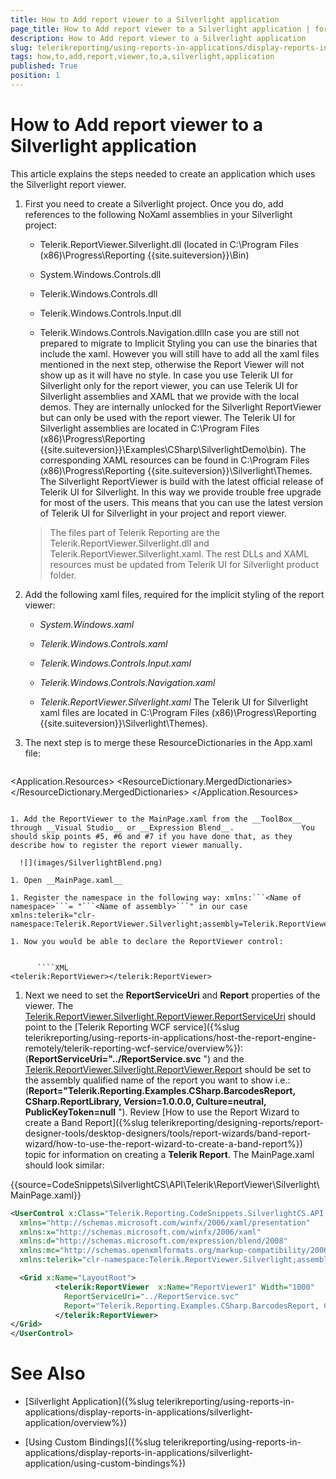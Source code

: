 ```yaml
---
title: How to Add report viewer to a Silverlight application
page_title: How to Add report viewer to a Silverlight application | for Telerik Reporting Documentation
description: How to Add report viewer to a Silverlight application
slug: telerikreporting/using-reports-in-applications/display-reports-in-applications/silverlight-application/how-to-add-report-viewer-to-a-silverlight-application
tags: how,to,add,report,viewer,to,a,silverlight,application
published: True
position: 1
---
```


# How to Add report viewer to a Silverlight application



This article explains the steps needed to create an application which uses the Silverlight report viewer.       

1. First you need to create a Silverlight project. Once you do, add references to the following NoXaml assemblies in your Silverlight project:             

   + Telerik.ReportViewer.Silverlight.dll  (located in C:\Program Files (x86)\Progress\Reporting {{site.suiteversion}}\Bin)                 

   + System.Windows.Controls.dll

   + Telerik.Windows.Controls.dll

   + Telerik.Windows.Controls.Input.dll

   + Telerik.Windows.Controls.Navigation.dllIn case you are still not prepared to migrate to Implicit Styling you can use the binaries that include the xaml.               However you will still have to add all the xaml files mentioned in the next step, otherwise the Report Viewer will not show up as it will have no style.             In case you use Telerik UI for Silverlight only for the report viewer, you can use Telerik UI for Silverlight assemblies and XAML that we provide with the local demos.              They are internally unlocked for the Silverlight ReportViewer but can only be used with the report viewer. The Telerik UI for Silverlight assemblies are located in              C:\Program Files (x86)\Progress\Reporting {{site.suiteversion}}\Examples\CSharp\SilverlightDemo\bin).              The corresponding XAML resources can be found in C:\Program Files (x86)\Progress\Reporting {{site.suiteversion}}\Silverlight\Themes.             The Silverlight ReportViewer is build with the latest official release of Telerik UI for Silverlight.               In this way we provide trouble free upgrade for most of the users.               This means that you can use the latest version of Telerik UI for Silverlight in your project and report viewer.             

   >The files part of Telerik Reporting are the Telerik.ReportViewer.Silverlight.dll and Telerik.ReportViewer.Silverlight.xaml.                 The rest DLLs and XAML resources must be updated from Telerik UI for Silverlight product folder.               

1. Add the following xaml files, required for the implicit styling of the report viewer:             

   + *System.Windows.xaml* 

   + *Telerik.Windows.Controls.xaml* 

   + *Telerik.Windows.Controls.Input.xaml* 

   + *Telerik.Windows.Controls.Navigation.xaml* 

   + *Telerik.ReportViewer.Silverlight.xaml* The Telerik UI for Silverlight xaml files are located in               C:\Program Files (x86)\Progress\Reporting {{site.suiteversion}}\Silverlight\Themes).             

1. The next step is to merge these ResourceDictionaries in the App.xaml file:

    
      ````XML
<Application x:Class="SilverlightApplication1.App"
        xmlns="http://schemas.microsoft.com/winfx/2006/xaml/presentation"
        xmlns:x="http://schemas.microsoft.com/winfx/2006/xaml"
        >
 <Application.Resources>
   <ResourceDictionary>
     <ResourceDictionary.MergedDictionaries>
       <ResourceDictionary Source="/SilverlightApplication1;component/Themes/System.Windows.xaml"/>
       <ResourceDictionary Source="/SilverlightApplication1;component/Themes/Telerik.Windows.Controls.xaml"/>
       <ResourceDictionary Source="/SilverlightApplication1;component/Themes/Telerik.Windows.Controls.Input.xaml"/>
       <ResourceDictionary Source="/SilverlightApplication1;component/Themes/Telerik.Windows.Controls.Navigation.xaml"/>
       <ResourceDictionary Source="/SilverlightApplication1;component/Themes/Telerik.ReportViewer.Silverlight.xaml"/>
     </ResourceDictionary.MergedDictionaries>
   </ResourceDictionary>
 </Application.Resources>
</Application>
````

1. Add the ReportViewer to the MainPage.xaml from the __ToolBox__             through __Visual Studio__ or __Expression Blend__.               You should skip points #5, #6 and #7 if you have done that, as they describe how to register the report viewer manually.               

  ![](images/SilverlightBlend.png)

1. Open __MainPage.xaml__ 

1. Register the namespace in the following way: xmlns:```<Name of               namespace>```= "```<Name of assembly>```" in our case               xmlns:telerik="clr-namespace:Telerik.ReportViewer.Silverlight;assembly=Telerik.ReportViewer.Silverlight"             

1. Now you would be able to declare the ReportViewer control:             

    
      ````XML
<telerik:ReportViewer></telerik:ReportViewer>
````

1. Next we need to set the __ReportServiceUri__             and __Report__ properties of the viewer.               The  [Telerik.ReportViewer.Silverlight.ReportViewer.ReportServiceUri](/reporting/api/Telerik.ReportViewer.Silverlight.ReportViewer#Telerik_ReportViewer_Silverlight_ReportViewer_ReportServiceUri)                should point to the [Telerik Reporting WCF service]({%slug telerikreporting/using-reports-in-applications/host-the-report-engine-remotely/telerik-reporting-wcf-service/overview%}):(__ReportServiceUri="../ReportService.svc__ ")               and the                [Telerik.ReportViewer.Silverlight.ReportViewer.Report](/reporting/api/Telerik.ReportViewer.Silverlight.ReportViewer#Telerik_ReportViewer_Silverlight_ReportViewer_Report)                should be set to the assembly qualified name of the report you want to show i.e.:(__Report="Telerik.Reporting.Examples.CSharp.BarcodesReport, CSharp.ReportLibrary, Version=1.0.0.0, Culture=neutral, PublicKeyToken=null__ ").               Review [How to use the Report Wizard to create a Band Report]({%slug telerikreporting/designing-reports/report-designer-tools/desktop-designers/tools/report-wizards/band-report-wizard/how-to-use-the-report-wizard-to-create-a-band-report%}) topic for information on creating a __Telerik Report__.               The MainPage.xaml should look similar:             

{{source=CodeSnippets\SilverlightCS\API\Telerik\ReportViewer\Silverlight\MainPage.xaml}}
  ````XML
<UserControl x:Class="Telerik.Reporting.CodeSnippets.SilverlightCS.API.MainPage"
    xmlns="http://schemas.microsoft.com/winfx/2006/xaml/presentation"
    xmlns:x="http://schemas.microsoft.com/winfx/2006/xaml"
    xmlns:d="http://schemas.microsoft.com/expression/blend/2008"
    xmlns:mc="http://schemas.openxmlformats.org/markup-compatibility/2006"
    xmlns:telerik="clr-namespace:Telerik.ReportViewer.Silverlight;assembly=Telerik.ReportViewer.Silverlight">

    <Grid x:Name="LayoutRoot">
            <telerik:ReportViewer  x:Name="ReportViewer1" Width="1000"
              ReportServiceUri="../ReportService.svc"
              Report="Telerik.Reporting.Examples.CSharp.BarcodesReport, CSharp.ReportLibrary, Version=1.0.0.0, Culture=neutral, PublicKeyToken=null">
            </telerik:ReportViewer>
  </Grid>
</UserControl>
````

# See Also

 

* [Silverlight Application]({%slug telerikreporting/using-reports-in-applications/display-reports-in-applications/silverlight-application/overview%})

 

* [Using Custom Bindings]({%slug telerikreporting/using-reports-in-applications/display-reports-in-applications/silverlight-application/using-custom-bindings%})

